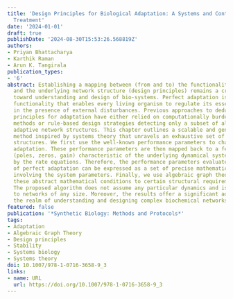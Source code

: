 ```yaml
---
title: 'Design Principles for Biological Adaptation: A Systems and Control-Theoretic
  Treatment'
date: '2024-01-01'
draft: true
publishDate: '2024-08-30T15:53:26.568819Z'
authors:
- Priyan Bhattacharya
- Karthik Raman
- Arun K. Tangirala
publication_types:
- '6'
abstract: Establishing a mapping between (from and to) the functionality of interest
  and the underlying network structure (design principles) remains a crucial step
  toward understanding and design of bio-systems. Perfect adaptation is one such crucial
  functionality that enables every living organism to regulate its essential activities
  in the presence of external disturbances. Previous approaches to deducing the design
  principles for adaptation have either relied on computationally burdensome brute-force
  methods or rule-based design strategies detecting only a subset of all possible
  adaptive network structures. This chapter outlines a scalable and generalizable
  method inspired by systems theory that unravels an exhaustive set of adaptation-capable
  structures. We first use the well-known performance parameters to characterize perfect
  adaptation. These performance parameters are then mapped back to a few parameters
  (poles, zeros, gain) characteristic of the underlying dynamical system constituted
  by the rate equations. Therefore, the performance parameters evaluated for the scenario
  of perfect adaptation can be expressed as a set of precise mathematical conditions
  involving the system parameters. Finally, we use algebraic graph theory to translate
  these abstract mathematical conditions to certain structural requirements for adaptation.
  The proposed algorithm does not assume any particular dynamics and is applicable
  to networks of any size. Moreover, the results offer a significant advancement in
  the realm of understanding and designing complex biochemical networks.
featured: false
publication: '*Synthetic Biology: Methods and Protocols*'
tags:
- Adaptation
- Algebraic Graph Theory
- Design principles
- Stability
- Systems biology
- Systems theory
doi: 10.1007/978-1-0716-3658-9_3
links:
- name: URL
  url: https://doi.org/10.1007/978-1-0716-3658-9_3
---
```


